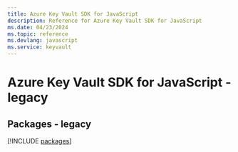 ```yaml
---
title: Azure Key Vault SDK for JavaScript
description: Reference for Azure Key Vault SDK for JavaScript
ms.date: 04/23/2024
ms.topic: reference
ms.devlang: javascript
ms.service: keyvault
---
```

# Azure Key Vault SDK for JavaScript - legacy
## Packages - legacy
[!INCLUDE [packages](key-vault-index.md)]